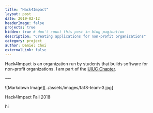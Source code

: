 ```yaml
---
title: "Hack4Impact"
layout: post
date: 2019-02-12
headerImage: false
projects: true
hidden: true # don't count this post in blog pagination
description: "Creating applications for non-profit organizations"
category: project
author: Daniel Choi
externalLink: false
---
```


<p>
    Hack4Impact is an organization run by students that builds software for non-profit organizations. I am part of the 
    <a href = "https://uiuc.hack4impact.org" target = "_blank">UIUC Chapter</a>.
</p>
---

![Markdown Image][../assets/images/fa18-team-3.jpg]
<figcaption class="caption">Hack4Impact Fall 2018</figcaption>

hi